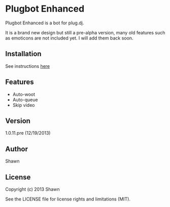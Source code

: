 # Plugbot Enhanced

Plugbot Enhanced is a bot for plug.dj.

It is a brand new design but still a pre-alpha version, many old features
such as emoticons are not included yet. I will add them back soon.

## Installation

See instructions [here](http://ebola777.github.io/)

## Features

- Auto-woot
- Auto-queue
- Skip video

## Version

1.0.11.pre (12/19/2013)

## Author

Shawn

## License

Copyright (c) 2013  Shawn

See the LICENSE file for license rights and limitations (MIT).
